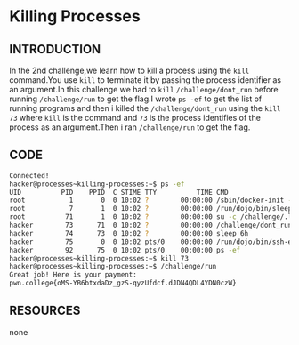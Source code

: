 # Killing Processes
## INTRODUCTION 
In the 2nd challenge,we learn how to kill a process using the `kill` command.You use `kill` to
terminate it by passing the process identifier  as an argument.In this challenge we had to `kill`
`/challenge/dont_run` before running `/challenge/run` to get the flag.I wrote `ps -ef` to get the list
of running programs and then i killed the `/challenge/dont_run` using the `kill 73` where `kill` is 
the command and `73` is the process identifies of the process as an argument.Then i ran `/challenge/run`
to get the flag.
## CODE
``` bash
Connected!
hacker@processes~killing-processes:~$ ps -ef
UID          PID    PPID  C STIME TTY          TIME CMD
root           1       0  0 10:02 ?        00:00:00 /sbin/docker-init -- /nix/var/nix/profiles/default/b
root           7       1  0 10:02 ?        00:00:00 /run/dojo/bin/sleep 6h
root          71       1  0 10:02 ?        00:00:00 su -c /challenge/.launcher hacker
hacker        73      71  0 10:02 ?        00:00:00 /challenge/dont_run
hacker        74      73  0 10:02 ?        00:00:00 sleep 6h
hacker        75       0  0 10:02 pts/0    00:00:00 /run/dojo/bin/ssh-entrypoint
hacker        92      75  0 10:02 pts/0    00:00:00 ps -ef
hacker@processes~killing-processes:~$ kill 73
hacker@processes~killing-processes:~$ /challenge/run
Great job! Here is your payment:
pwn.college{oMS-YB6btxdaDz_gzS-qyzUfdcf.dJDN4QDL4YDN0czW}
```
## RESOURCES
none
